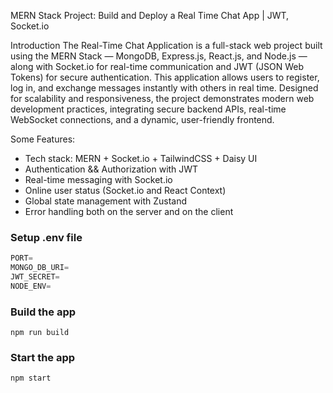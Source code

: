  MERN Stack Project: Build and Deploy a Real Time Chat App | JWT, Socket.io

Introduction
The Real-Time Chat Application is a full-stack web project built using the MERN Stack — MongoDB, Express.js, React.js, and Node.js — along with Socket.io for real-time communication and JWT (JSON Web Tokens) for secure authentication. This application allows users to register, log in, and exchange messages instantly with others in real time. Designed for scalability and responsiveness, the project demonstrates modern web development practices, integrating secure backend APIs, real-time WebSocket connections, and a dynamic, user-friendly frontend.

Some Features:

-   Tech stack: MERN + Socket.io + TailwindCSS + Daisy UI
-   Authentication && Authorization with JWT
-   Real-time messaging with Socket.io
-   Online user status (Socket.io and React Context)
-   Global state management with Zustand
-   Error handling both on the server and on the client

### Setup .env file

```js
PORT=
MONGO_DB_URI=
JWT_SECRET=
NODE_ENV=
```

### Build the app

```shell
npm run build
```

### Start the app

```shell
npm start
```
